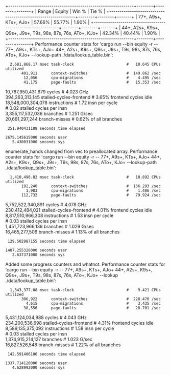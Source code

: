 +-------------------------------------------------------------+--------+--------+-------+
| Range                                                       | Equity | Win %  | Tie % |
+-------------------------------------------------------------+--------+--------+-------+
| 77+, A9s+, KTs+, AJo+                                       | 57.66% | 55.77% | 1.90% |
+-------------------------------------------------------------+--------+--------+-------+
| 44+, A2s+, K9s+, Q9s+, J9s+, T9s, 98s, 87s, 76s, ATo+, KJo+ | 42.34% | 40.44% | 1.90% |
+-------------------------------------------------------------+--------+--------+-------+
Performance counter stats for 'cargo run --bin equity -r -- 77+, A9s+, KTs+, AJo+ 44+, A2s+, K9s+, Q9s+, J9s+, T9s, 98s, 87s, 76s, ATo+, KJo+ --lookup-path ./data/lookup_table.bin':

      2,681,868.17 msec task-clock                       #   10.645 CPUs utilized             
           401,911      context-switches                 #  149.862 /sec                      
            12,056      cpu-migrations                   #    4.495 /sec                      
            41,175      page-faults                      #   15.353 /sec                      
10,787,950,431,679      cycles                           #    4.023 GHz                       
   394,263,313,145      stalled-cycles-frontend          #    3.65% frontend cycles idle      
18,548,000,304,078      instructions                     #    1.72  insn per cycle            
                                                  #    0.02  stalled cycles per insn   
 3,355,117,532,036      branches                         #    1.251 G/sec                     
    20,661,297,244      branch-misses                    #    0.62% of all branches           

     251.940431188 seconds time elapsed

    2675.145615000 seconds user
       5.430031000 seconds sys

enumerate_hands changed from vec to preallocated array.
Performance counter stats for 'cargo run --bin equity -r -- 77+, A9s+, KTs+, AJo+ 44+, A2s+, K9s+, Q9s+, J9s+, T9s, 98s, 87s, 76s, ATo+, KJo+ --lookup-path ./data/lookup_table.bin':

      1,410,490.82 msec task-clock                       #   10.892 CPUs utilized             
           192,240      context-switches                 #  136.293 /sec                      
             1,983      cpu-migrations                   #    1.406 /sec                      
           112,732      page-faults                      #   79.924 /sec                      
 5,752,522,340,891      cycles                           #    4.078 GHz                       
   230,412,484,021      stalled-cycles-frontend          #    4.01% frontend cycles idle      
 8,817,510,966,308      instructions                     #    1.53  insn per cycle            
                                                  #    0.03  stalled cycles per insn   
 1,451,723,966,139      branches                         #    1.029 G/sec                     
    16,465,277,506      branch-misses                    #    1.13% of all branches           

     129.502987155 seconds time elapsed

    1407.255328000 seconds user
       2.637371000 seconds sys


Added some progress counters and whatnot.
Performance counter stats for 'cargo run --bin equity -r -- 77+, A9s+, KTs+, AJo+ 44+, A2s+, K9s+, Q9s+, J9s+, T9s, 98s, 87s, 76s, ATo+, KJo+ --lookup ./data/lookup_table.bin':

      1,343,377.08 msec task-clock                       #    9.421 CPUs utilized             
           306,922      context-switches                 #  228.470 /sec                      
             4,615      cpu-migrations                   #    3.435 /sec                      
            38,556      page-faults                      #   28.701 /sec                      
 5,431,124,034,988      cycles                           #    4.043 GHz                       
   234,200,536,698      stalled-cycles-frontend          #    4.31% frontend cycles idle      
 8,589,135,375,092      instructions                     #    1.58  insn per cycle            
                                                  #    0.03  stalled cycles per insn   
 1,374,915,214,127      branches                         #    1.023 G/sec                     
    16,827,526,548      branch-misses                    #    1.22% of all branches           

     142.591406106 seconds time elapsed

    1337.714120000 seconds user
       4.628992000 seconds sys